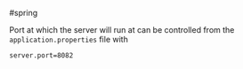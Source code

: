 #spring 

Port at which the server will run at can be controlled from the `application.properties` file with
```properties
server.port=8082
```

